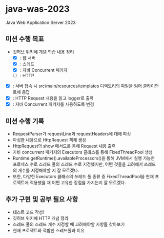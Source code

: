 # java-was-2023

Java Web Application Server 2023

## 미션 수행 목표
- 깃허브 위키에 개념 학습 내용 정리 
  - [X] : 웹 서버
  - [X] : 스레드
  - [X] : 자바 Concurrent 패키지
  - [ ] : HTTP
- [X] : 서버 접속 시 src/main/resources/templates 디렉토리의 파일을 읽어 클라이언트에 응답
- [X] : HTTP Request 내용을 읽고 logger로 출력
- [X] : 자바 Concurrent 패키지를 사용하도록 변경

## 미션 수행 기록
- RequestParser가 requestLine과 requestHeaders에 대해 파싱
- 파싱한 내용으로 HttpRequest 객체 생성
- HttpRequest의 show 메서드를 통해 Request 내용 출력
- 자바 concurrent 패키지의 Executors 클래스를 통해 FixedThreadPool 생성
- Runtime.getRuntime().availableProcessors()을 통해 JVM에서 실행 가능한 프로세스 수로 스레드 풀의 스레드 수로 지정했지만,
  어떤 것들을 고려해서 쓰레드의 개수를 지정해야할 지 잘 모르겠다.
- 또한, 다양한 Executors 클래스의 쓰레드 풀 종류 중 FixedThreadPool을 현재 프로젝트에 적용했을 때 어떤 고유한 장점을 가지는지 잘 모르겠다.   

## 추가 구현 및 공부 필요 사항
- 테스트 코드 작성!
- 깃허브 위키에 HTTP 개념 정리
- 스레드 풀의 스레드 개수 지정할 때 고려해야할 사항들 찾아보기
- 현재 프로젝트와 적합한 스레드풀과 이유

